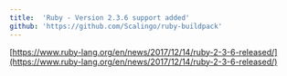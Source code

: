 ```yaml
---
title:	'Ruby - Version 2.3.6 support added'
github: 'https://github.com/Scalingo/ruby-buildpack'
---
```


[https://www.ruby-lang.org/en/news/2017/12/14/ruby-2-3-6-released/](https://www.ruby-lang.org/en/news/2017/12/14/ruby-2-3-6-released/)
